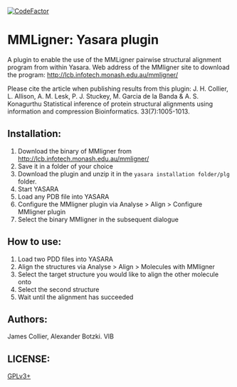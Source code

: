 [![CodeFactor](https://www.codefactor.io/repository/github/vibbits/yasara-mmligner-plugin/badge/master)](https://www.codefactor.io/repository/github/vibbits/yasara-mmligner-plugin/overview/master)

# MMLigner: Yasara plugin

A plugin to enable the use of the MMLigner pairwise structural alignment program from within Yasara.
Web address of the MMligner site to download the program: http://lcb.infotech.monash.edu.au/mmligner/

Please cite the article when publishing results from this plugin:
J. H. Collier,  L. Allison,  A. M. Lesk,  P. J. Stuckey,  M. Garcia de la Banda  &  A. S. Konagurthu 
Statistical inference of protein structural alignments using information and compression
Bioinformatics. 33(7):1005-1013.

## Installation:

1. Download the binary of MMligner from http://lcb.infotech.monash.edu.au/mmligner/
2. Save it in a folder of your choice
3. Download the plugin and unzip it in the `yasara installation folder/plg` folder.
4. Start YASARA
5. Load any PDB file into YASARA
6. Configure the MMligner plugin via Analyse > Align > Configure MMligner plugin
7. Select the binary MMligner in the subsequent dialogue

## How to use:

1. Load two PDD files into YASARA
2. Align the structures via Analyse > Align > Molecules with MMligner
3. Select the target structure you would like to align the other molecule onto
4. Select the second structure
5. Wait until the alignment has succeeded


## Authors:
James Collier, Alexander Botzki. VIB

## LICENSE:
[GPLv3+](https://www.gnu.org/licenses/gpl-3.0.en.html)
